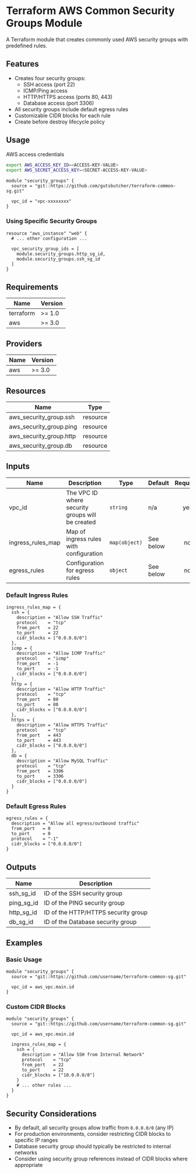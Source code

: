 # Terraform AWS Common Security Groups Module

A Terraform module that creates commonly used AWS security groups with predefined rules.

## Features

- Creates four security groups:
  - SSH access (port 22)
  - ICMP/Ping access
  - HTTP/HTTPS access (ports 80, 443)
  - Database access (port 3306)
- All security groups include default egress rules
- Customizable CIDR blocks for each rule
- Create before destroy lifecycle policy

## Usage
AWS access credentials
```bash
export AWS_ACCESS_KEY_ID=<ACCESS-KEY-VALUE>
export AWS_SECRET_ACCESS_KEY=<SECRET-ACCESS-KEY-VALUE>
```
```hcl
module "security_groups" {
  source = "git::https://github.com/gutsbutcher/terraform-common-sg.git"

  vpc_id = "vpc-xxxxxxxx"
}
```

### Using Specific Security Groups

```hcl
resource "aws_instance" "web" {
  # ... other configuration ...

  vpc_security_group_ids = [
    module.security_groups.http_sg_id,
    module.security_groups.ssh_sg_id
  ]
}
```

## Requirements

| Name | Version |
|------|---------|
| terraform | >= 1.0 |
| aws | >= 3.0 |

## Providers

| Name | Version |
|------|---------|
| aws | >= 3.0 |

## Resources

| Name | Type |
|------|------|
| aws_security_group.ssh | resource |
| aws_security_group.ping | resource |
| aws_security_group.http | resource |
| aws_security_group.db | resource |

## Inputs

| Name | Description | Type | Default | Required |
|------|-------------|------|---------|:--------:|
| vpc_id | The VPC ID where security groups will be created | `string` | n/a | yes |
| ingress_rules_map | Map of ingress rules with configuration | `map(object)` | See below | no |
| egress_rules | Configuration for egress rules | `object` | See below | no |

### Default Ingress Rules

```hcl
ingress_rules_map = {
  ssh = {
    description = "Allow SSH Traffic"
    protocol    = "tcp"
    from_port   = 22
    to_port     = 22
    cidr_blocks = ["0.0.0.0/0"]
  },
  icmp = {
    description = "Allow ICMP Traffic"
    protocol    = "icmp"
    from_port   = -1
    to_port     = -1
    cidr_blocks = ["0.0.0.0/0"]
  },
  http = {
    description = "Allow HTTP Traffic"
    protocol    = "tcp"
    from_port   = 80
    to_port     = 80
    cidr_blocks = ["0.0.0.0/0"]
  },
  https = {
    description = "Allow HTTPS Traffic"
    protocol    = "tcp"
    from_port   = 443
    to_port     = 443
    cidr_blocks = ["0.0.0.0/0"]
  },
  db = {
    description = "Allow MySQL Traffic"
    protocol    = "tcp"
    from_port   = 3306
    to_port     = 3306
    cidr_blocks = ["0.0.0.0/0"]
  }
}
```

### Default Egress Rules

```hcl
egress_rules = {
  description = "Allow all egress/outbound traffic"
  from_port   = 0
  to_port     = 0
  protocol    = "-1"
  cidr_blocks = ["0.0.0.0/0"]
}
```

## Outputs

| Name | Description |
|------|-------------|
| ssh_sg_id | ID of the SSH security group |
| ping_sg_id | ID of the PING security group |
| http_sg_id | ID of the HTTP/HTTPS security group |
| db_sg_id | ID of the Database security group |

## Examples

### Basic Usage
```hcl
module "security_groups" {
  source = "git::https://github.com/username/terraform-common-sg.git"

  vpc_id = aws_vpc.main.id
}
```

### Custom CIDR Blocks
```hcl
module "security_groups" {
  source = "git::https://github.com/username/terraform-common-sg.git"

  vpc_id = aws_vpc.main.id
  
  ingress_rules_map = {
    ssh = {
      description = "Allow SSH from Internal Network"
      protocol    = "tcp"
      from_port   = 22
      to_port     = 22
      cidr_blocks = ["10.0.0.0/8"]
    }
    # ... other rules ...
  }
}
```

## Security Considerations

- By default, all security groups allow traffic from `0.0.0.0/0` (any IP)
- For production environments, consider restricting CIDR blocks to specific IP ranges
- Database security group should typically be restricted to internal networks
- Consider using security group references instead of CIDR blocks where appropriate